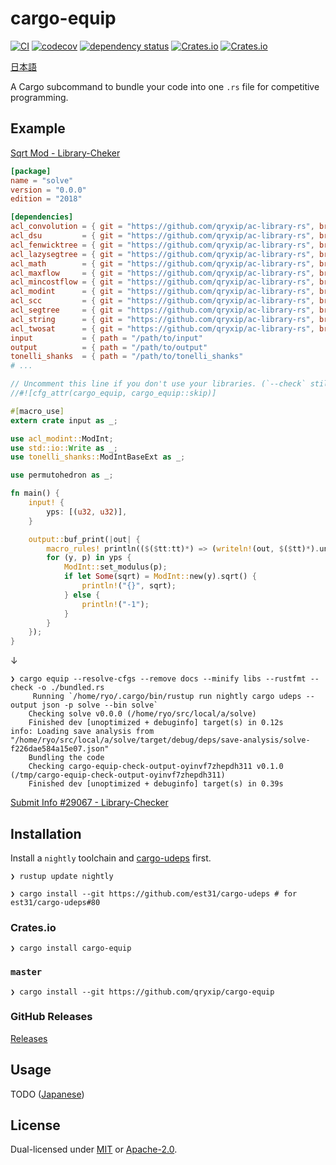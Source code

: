 # cargo-equip

[![CI](https://github.com/qryxip/cargo-equip/workflows/CI/badge.svg)](https://github.com/qryxip/cargo-equip/actions?workflow=CI)
[![codecov](https://codecov.io/gh/qryxip/cargo-equip/branch/master/graph/badge.svg)](https://codecov.io/gh/qryxip/cargo-equip/branch/master)
[![dependency status](https://deps.rs/repo/github/qryxip/cargo-equip/status.svg)](https://deps.rs/repo/github/qryxip/cargo-equip)
[![Crates.io](https://img.shields.io/crates/v/cargo-equip.svg)](https://crates.io/crates/cargo-equip)
[![Crates.io](https://img.shields.io/crates/l/cargo-equip.svg)](https://crates.io/crates/cargo-equip)

[日本語](https://github.com/qryxip/cargo-equip/blob/master/README-ja.md)

A Cargo subcommand to bundle your code into one `.rs` file for competitive programming.

## Example

[Sqrt Mod - Library-Cheker](https://judge.yosupo.jp/problem/sqrt_mod)

```toml
[package]
name = "solve"
version = "0.0.0"
edition = "2018"

[dependencies]
acl_convolution = { git = "https://github.com/qryxip/ac-library-rs", branch = "split-into-separate-crates" }
acl_dsu         = { git = "https://github.com/qryxip/ac-library-rs", branch = "split-into-separate-crates" }
acl_fenwicktree = { git = "https://github.com/qryxip/ac-library-rs", branch = "split-into-separate-crates" }
acl_lazysegtree = { git = "https://github.com/qryxip/ac-library-rs", branch = "split-into-separate-crates" }
acl_math        = { git = "https://github.com/qryxip/ac-library-rs", branch = "split-into-separate-crates" }
acl_maxflow     = { git = "https://github.com/qryxip/ac-library-rs", branch = "split-into-separate-crates" }
acl_mincostflow = { git = "https://github.com/qryxip/ac-library-rs", branch = "split-into-separate-crates" }
acl_modint      = { git = "https://github.com/qryxip/ac-library-rs", branch = "split-into-separate-crates" }
acl_scc         = { git = "https://github.com/qryxip/ac-library-rs", branch = "split-into-separate-crates" }
acl_segtree     = { git = "https://github.com/qryxip/ac-library-rs", branch = "split-into-separate-crates" }
acl_string      = { git = "https://github.com/qryxip/ac-library-rs", branch = "split-into-separate-crates" }
acl_twosat      = { git = "https://github.com/qryxip/ac-library-rs", branch = "split-into-separate-crates" }
input           = { path = "/path/to/input"                                                                }
output          = { path = "/path/to/output"                                                               }
tonelli_shanks  = { path = "/path/to/tonelli_shanks"                                                       }
# ...
```

```rust
// Uncomment this line if you don't use your libraries. (`--check` still works)
//#![cfg_attr(cargo_equip, cargo_equip::skip)]

#[macro_use]
extern crate input as _;

use acl_modint::ModInt;
use std::io::Write as _;
use tonelli_shanks::ModIntBaseExt as _;

use permutohedron as _;

fn main() {
    input! {
        yps: [(u32, u32)],
    }

    output::buf_print(|out| {
        macro_rules! println(($($tt:tt)*) => (writeln!(out, $($tt)*).unwrap()));
        for (y, p) in yps {
            ModInt::set_modulus(p);
            if let Some(sqrt) = ModInt::new(y).sqrt() {
                println!("{}", sqrt);
            } else {
                println!("-1");
            }
        }
    });
}
```

↓

```console
❯ cargo equip --resolve-cfgs --remove docs --minify libs --rustfmt --check -o ./bundled.rs
     Running `/home/ryo/.cargo/bin/rustup run nightly cargo udeps --output json -p solve --bin solve`
    Checking solve v0.0.0 (/home/ryo/src/local/a/solve)
    Finished dev [unoptimized + debuginfo] target(s) in 0.12s
info: Loading save analysis from "/home/ryo/src/local/a/solve/target/debug/deps/save-analysis/solve-f226dae584a15e07.json"
    Bundling the code
    Checking cargo-equip-check-output-oyinvf7zhepdh311 v0.1.0 (/tmp/cargo-equip-check-output-oyinvf7zhepdh311)
    Finished dev [unoptimized + debuginfo] target(s) in 0.39s
```

[Submit Info #29067 - Library-Checker](https://judge.yosupo.jp/submission/29067)

## Installation

Install a `nightly` toolchain and [cargo-udeps](https://github.com/est31/cargo-udeps) first.

```console
❯ rustup update nightly
```

```console
❯ cargo install --git https://github.com/est31/cargo-udeps # for est31/cargo-udeps#80
```

### Crates.io

```console
❯ cargo install cargo-equip
```

### `master`

```console
❯ cargo install --git https://github.com/qryxip/cargo-equip
```

### GitHub Releases

[Releases](https://github.com/qryxip/cargo-equip/releases)

## Usage

TODO ([Japanese](https://github.com/qryxip/cargo-equip/blob/master/README-ja.md#使い方))

## License

Dual-licensed under [MIT](https://opensource.org/licenses/MIT) or [Apache-2.0](http://www.apache.org/licenses/LICENSE-2.0).
